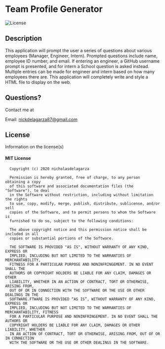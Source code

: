 
  # Team Profile Generator
  
  
  ![License](https://img.shields.io/badge/license-mit-informational.svg)
  

  ## Description
  
  This application will prompt the user a series of questions about various employees (Manager, Engineer, Intern). Prompted questions include name, employee ID number, and email. If entering an engineer, a GitHub username prompt is presented, and for intern a School question is asked instead. Multiple entries can be made for engineer and intern based on how many employees there are. This application will completely write and style a HTML file to display on the web. 


 

  ## Questions?

  Contact me at 

  Email: nickdelagarza87@gmail.com

  ## License

  Information on the license(s)

  
  #### MIT License

      Copyright (c) 2020 nicholasdelagarza

      Permission is hereby granted, free of charge, to any person obtaining a copy
      of this software and associated documentation files (the "Software"), to deal
      in the Software without restriction, including without limitation the rights
      to use, copy, modify, merge, publish, distribute, sublicense, and/or sell
      copies of the Software, and to permit persons to whom the Software is
      furnished to do so, subject to the following conditions:

      The above copyright notice and this permission notice shall be included in all
      copies or substantial portions of the Software.

      THE SOFTWARE IS PROVIDED "AS IS", WITHOUT WARRANTY OF ANY KIND, EXPRESS OR
      IMPLIED, INCLUDING BUT NOT LIMITED TO THE WARRANTIES OF MERCHANTABILITY,
      FITNESS FOR A PARTICULAR PURPOSE AND NONINFRINGEMENT. IN NO EVENT SHALL THE
      AUTHORS OR COPYRIGHT HOLDERS BE LIABLE FOR ANY CLAIM, DAMAGES OR OTHER
      LIABILITY, WHETHER IN AN ACTION OF CONTRACT, TORT OR OTHERWISE, ARISING FROM,
      OUT OF OR IN CONNECTION WITH THE SOFTWARE OR THE USE OR OTHER DEALINGS IN THE
      SOFTWARE.FTWARE IS PROVIDED “AS IS”, WITHOUT WARRANTY OF ANY KIND, EXPRESS OR 
      IMPLIED, INCLUDING BUT NOT LIMITED TO THE WARRANTIES OF MERCHANTABILITY, FITNESS 
      FOR A PARTICULAR PURPOSE AND NONINFRINGEMENT. IN NO EVENT SHALL THE AUTHORS OR 
      COPYRIGHT HOLDERS BE LIABLE FOR ANY CLAIM, DAMAGES OR OTHER LIABILITY, WHETHER 
      IN AN ACTION OF CONTRACT, TORT OR OTHERWISE, ARISING FROM, OUT OF OR IN CONNECTION 
      WITH THE SOFTWARE OR THE USE OR OTHER DEALINGS IN THE SOFTWARE.
      

  
